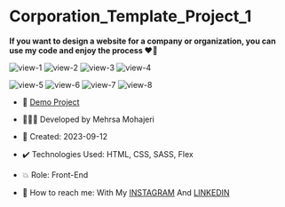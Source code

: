 # Corporation_Template_Project_1

**If you want to design a website for a company or organization, you can use my code and enjoy the process ♥️🏢**

![view-1](https://github.com/Mehrsa-Mohajeri-Developer/Corporation_Template/assets/145048780/77205be8-0f47-48c7-ac53-68388e9d5374)
![view-2](https://github.com/Mehrsa-Mohajeri-Developer/Corporation_Template/assets/145048780/4691a0e3-de3c-4930-a549-700572e387a2)
![view-3](https://github.com/Mehrsa-Mohajeri-Developer/Corporation_Template/assets/145048780/d450e85a-433b-4c04-bbdd-3ec35f95aa37)
![view-4](https://github.com/Mehrsa-Mohajeri-Developer/Corporation_Template/assets/145048780/a6f48a69-6144-4a5b-a923-c7a202dfd494)

![view-5](https://github.com/Mehrsa-Mohajeri-Developer/Corporation_Template/assets/145048780/2b04709b-a99f-410e-8c79-011953ff04eb)
![view-6](https://github.com/Mehrsa-Mohajeri-Developer/Corporation_Template/assets/145048780/8f8ab2cf-1745-4355-a954-1846537fa658)
![view-7](https://github.com/Mehrsa-Mohajeri-Developer/Corporation_Template/assets/145048780/bcff222a-da72-4337-80c4-fa54b9969760)
![view-8](https://github.com/Mehrsa-Mohajeri-Developer/Corporation_Template/assets/145048780/9b0e0f42-38fa-4223-8a49-47965ff092a1)


- 🔗 [Demo Project](https://mehrsa-mohajeri-developer.github.io/Corporation_Template_Project_1/)

- 👩🏻‍💻 Developed by Mehrsa Mohajeri

- 📆 Created: 2023-09-12

- ✔️ Technologies Used: HTML, CSS, SASS, Flex

- 💥 Role: Front-End

- 📲 How to reach me: With My [INSTAGRAM](https://www.instagram.com/mehrsa_mohajeri_developer) And [LINKEDIN](https://www.linkedin.com/in/mehrsa-mohajeri-developer)
